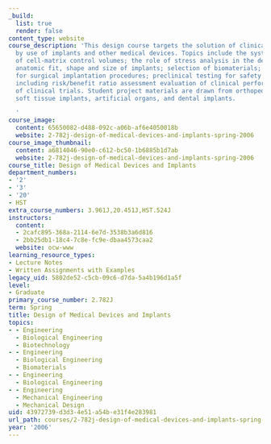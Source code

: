 ```yaml
---
_build:
  list: true
  render: false
content_type: website
course_description: 'This design course targets the solution of clinical problems
  by use of implants and other medical devices. Topics include the systematic use
  of cell-matrix control volumes; the role of stress analysis in the design process;
  anatomic fit, shape and size of implants; selection of biomaterials; instrumentation
  for surgical implantation procedures; preclinical testing for safety and efficacy,
  including risk/benefit ratio assessment evaluation of clinical performance and design
  of clinical trials. Student project materials are drawn from orthopedic devices,
  soft tissue implants, artificial organs, and dental implants.

  '
course_image:
  content: 65650082-d488-092c-a06b-af6e4050018b
  website: 2-782j-design-of-medical-devices-and-implants-spring-2006
course_image_thumbnail:
  content: a6814046-90e0-c612-bc50-1b6885b1d7ab
  website: 2-782j-design-of-medical-devices-and-implants-spring-2006
course_title: Design of Medical Devices and Implants
department_numbers:
- '2'
- '3'
- '20'
- HST
extra_course_numbers: 3.961J,20.451J,HST.524J
instructors:
  content:
  - 2cafc895-368a-2114-6e7d-3538b3a6d816
  - 2bb25db1-18c4-7c8e-fc9e-dbaa4573caa2
  website: ocw-www
learning_resource_types:
- Lecture Notes
- Written Assignments with Examples
legacy_uid: 5802de52-c5cb-09c6-d7da-5a4b196d1a5f
level:
- Graduate
primary_course_number: 2.782J
term: Spring
title: Design of Medical Devices and Implants
topics:
- - Engineering
  - Biological Engineering
  - Biotechnology
- - Engineering
  - Biological Engineering
  - Biomaterials
- - Engineering
  - Biological Engineering
- - Engineering
  - Mechanical Engineering
  - Mechanical Design
uid: 43972739-d3d3-4e51-a54b-e31f4e283981
url_path: courses/2-782j-design-of-medical-devices-and-implants-spring-2006
year: '2006'
---
```

